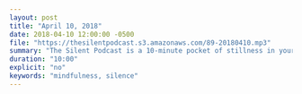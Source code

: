 ```yaml
---
layout: post
title: "April 10, 2018"
date: 2018-04-10 12:00:00 -0500
file: "https://thesilentpodcast.s3.amazonaws.com/89-20180410.mp3"
summary: "The Silent Podcast is a 10-minute pocket of stillness in your day. Listen to it at a set time every day, in the middle of a busy commute, or when you simply need a break from all of the hustle and bustle of distraction around you."
duration: "10:00"
explicit: "no"
keywords: "mindfulness, silence"
---
```

